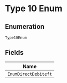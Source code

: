 
# Type 10 Enum

## Enumeration

`Type10Enum`

## Fields

| Name |
|  --- |
| `EnumDirectDebiteft` |

